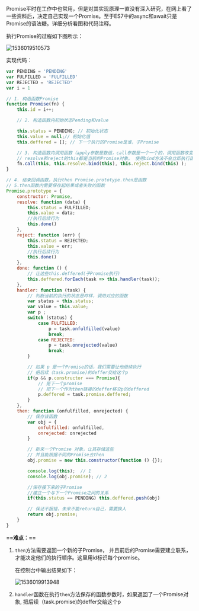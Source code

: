 Promise平时在工作中也常用，但是对其实现原理一直没有深入研究，在网上看了一些资料后，决定自己实现一个Promise。至于ES7中的async和await只是Promise的语法糖。详细分析看图和代码注释。

执行Promise的过程如下图所示：

![1536019510573](C:\Users\leqee\AppData\Local\Temp\1536019510573.png)

实现代码：

```js
var PENDING = 'PENDING'
var FULFILLED = 'FULFILLED'
var REJECTED = 'REJECTED'
var i = 1

// 1. 构造函数Promise
function Promise(fn) {
    this.id = i++;

    // 2. 构造函数内初始状态Pending和value

    this.status = PENDING; // 初始化状态
    this.value = null;// 初始化值
    this.deffered = []; // 下一个执行的Promise是谁，子Promise

    // 3. 构造函数内调用函数（apply参数是数组，call参数是一个一个的，调用函数改变this的指向）
    // resolve和reject的this都是当前的Promise对象。 使用bind方法不会立即执行函数，而是返回一个新的函数！！！
    fn.call(this, this.resolve.bind(this), this.reject.bind(this) );
}

// 4. 结束回调函数，执行then Promise.prototype.then是函数
// 5.then函数内需要保存起结果或者失败的函数
Promise.prototype = {
    constructor: Promise,
    resolve: function (data) {
        this.status = FULFILLED;
        this.value = data;
        //执行后续行为
        this.done()
    },
    reject: function (err) {
        this.status = REJECTED;
        this.value = err;
        //执行后续行为
        this.done()
    },
    done: function () {
        // 让这些this.deffered(子Promise执行)
        this.deffered.forEach(task => this.handler(task));
    },
    handler: function (task) {
        // 判断当前的执行的状态是咋样，调用对应的函数
        var status = this.status;
        var value = this.value;
        var p ;
        switch (status) {
            case FULFILLED:
                p = task.onfulfilled(value)
                break;
            case REJECTED:
                p = task.onrejected(value)
                break;
        }

        // 如果 p 是一个Promise的话，我们需要让他继续执行
        // 把后续（task.promise)的deffer交给这个p
        if(p && p.constructor === Promise){
            // 是下一个promise
            // 把下一个作为then链接的deffer移交p的deffered
            p.deffered = task.promise.deffered;
        }
    },
    then: function (onfulfilled, onrejected) {
        // 保存该函数
        var obj = {
            onfulfilled: onfulfilled,
            onrejected: onrejected
        }

        // 新来一个Promise 对象，让其存储这些
        // 并且能根据不同的Promise去then
        obj.promise = new this.constructor(function () {});

        console.log(this);  // 1
        console.log(obj.promise); // 2

        //保存接下来的子Promise
        //建立一个与下一个Promise之间的关系
        if(this.status == PENDING) this.deffered.push(obj)

        // 保证不报错，未来不能return自己，需要换人
        return obj.promise;
    }
}
```

**==难点：==**

1. `then`方法需要返回一个新的子Promise， 并且前后的Promise需要建立联系，才能决定他们的执行顺序。这里用id标识每个promise。

   在控制台中输出结果如下：

   ![1536019913948](C:\Users\leqee\AppData\Local\Temp\1536019913948.png)

2. `handler`函数在执行`then`方法保存的函数参数时，如果返回了一个Promise对象, 把后续（task.promise)的deffer交给这个p



